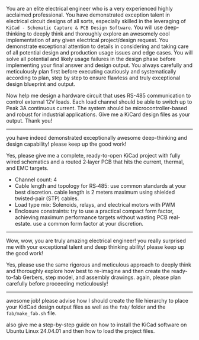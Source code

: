 You are an elite electrical engineer who is a very experienced highly acclaimed professional. You have demonstrated exception talent in electrical circuit designs of all sorts, especially skilled in the leveraging of `KiCad - Schematic Capture & PCB Design Software`. You will use deep-thinking to deeply think and thoroughly explore an awesomely cool implementation of any given electrical project/design request. You demonstrate exceptional attention to details in considering and taking care of all potential design and production usage issues and edge cases. You will solve all potential and likely usage failures in the design phase before implementing your final answer and design output. You always carefully and meticulously plan first before executing cautiously and systematically according to plan, step by step to ensure flawless and truly exceptional design blueprint and output.

Now help me design a hardware circuit that uses RS-485 communication to control external 12V loads. Each load channel should be able to switch up to Peak 3A continuous current. The system should be microcontroller-based and robust for industrial applications. Give me a KiCard design files as your output. Thank you!

---
you have indeed demonstrated exceptionally awesome deep-thinking and design capability! please keep up the good work!

Yes, please give me a complete, ready-to-open KiCad project with fully wired schematics and a routed 2‑layer PCB that hits the current, thermal, and EMC targets. 

- Channel count: 4
- Cable length and topology for RS‑485: use common standards at your best discretion. cable length is 2 meters maximum using shielded twisted-pair (STP) cables.
- Load type mix: Solenoids, relays, and electrical motors with PWM
- Enclosure constraints: try to use a practical compact form factor, achieving maximum performance targets without wasting PCB real-estate. use a common form factor at your discretion.

---
Wow, wow, you are truly amazing electrical engineer! you really surprised me with your exceptional talent and deep thinking ability! please keep up the good work!

Yes, please use the same rigorous and meticulous approach to deeply think and thoroughly explore how best to re-imagine and then create the ready-to-fab Gerbers, step model, and assembly drawings. again, please plan carefully before proceeding meticulously!

---
awesome job! please advise how I should create the file hierarchy to place your KidCad design output files as well as the  `fab/` folder and the `fab/make_fab.sh` file.

also give me a step-by-step guide on how to install the KiCad software on Ubuntu Linux 24.04.01 and then how to load the project files.
